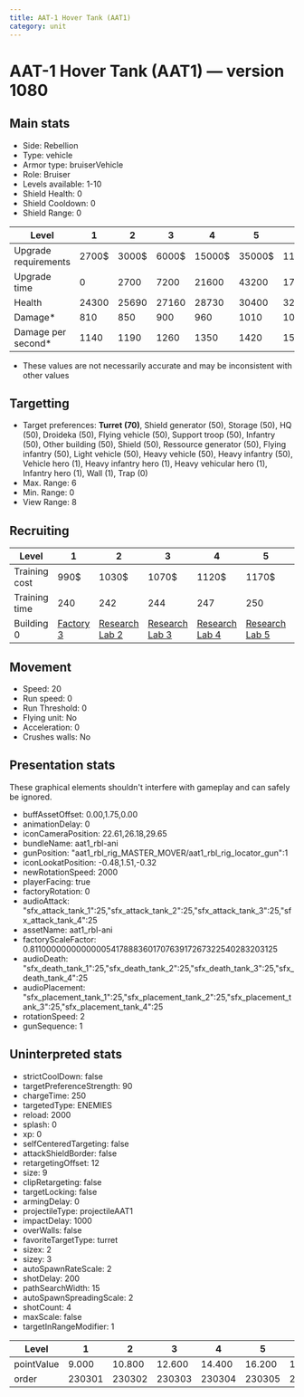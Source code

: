 ```yaml
---
title: AAT-1 Hover Tank (AAT1)
category: unit
---
```


# AAT-1 Hover Tank (AAT1) — version 1080

## Main stats

  * Side: Rebellion
  * Type: vehicle
  * Armor type: bruiserVehicle
  * Role: Bruiser
  * Levels available: 1-10
  * Shield Health: 0
  * Shield Cooldown: 0
  * Shield Range: 0

|Level               |1    |2    |3    |4     |5     |6      |7      |8      |9       |10      |
|--------------------|-----|-----|-----|------|------|-------|-------|-------|--------|--------|
|Upgrade requirements|2700$|3000$|6000$|15000$|35000$|115000$|175000$|350000$|1000000$|2000000$|
|Upgrade time        |0    |2700 |7200 |21600 |43200 |172800 |259200 |432000 |604800  |864000  |
|Health              |24300|25690|27160|28730 |30400 |32180  |34070  |36080  |38220   |40500   |
|Damage*             |810  |850  |900  |960   |1010  |1070   |1140   |1200   |1280    |1360    |
|Damage per second*  |1140 |1190 |1260 |1350  |1420  |1500   |1600   |1680   |1800    |1910    |

* These values are not necessarily accurate and may be inconsistent with other values

## Targetting

  * Target preferences: **Turret (70)**, Shield generator (50), Storage (50), HQ (50), Droideka (50), Flying vehicle (50), Support troop (50), Infantry (50), Other building (50), Shield (50), Ressource generator (50), Flying infantry (50), Light vehicle (50), Heavy vehicle (50), Heavy infantry (50), Vehicle hero (1), Heavy infantry hero (1), Heavy vehicular hero (1), Infantry hero (1), Wall (1), Trap (0)
  * Max. Range: 6
  * Min. Range: 0
  * View Range: 8

## Recruiting

|Level        |1                             |2                                     |3                                     |4                                     |5                                     |6                                     |7                                     |8                                     |9                                     |10                                     |
|-------------|------------------------------|--------------------------------------|--------------------------------------|--------------------------------------|--------------------------------------|--------------------------------------|--------------------------------------|--------------------------------------|--------------------------------------|---------------------------------------|
|Training cost|990$                          |1030$                                 |1070$                                 |1120$                                 |1170$                                 |1350$                                 |1530$                                 |1800$                                 |1890$                                 |2070$                                  |
|Training time|240                           |242                                   |244                                   |247                                   |250                                   |253                                   |256                                   |260                                   |264                                   |270                                    |
|Building 0   |[Factory 3](rebelFactory.html)|[Research Lab 2](rebelOffenseLab.html)|[Research Lab 3](rebelOffenseLab.html)|[Research Lab 4](rebelOffenseLab.html)|[Research Lab 5](rebelOffenseLab.html)|[Research Lab 6](rebelOffenseLab.html)|[Research Lab 7](rebelOffenseLab.html)|[Research Lab 8](rebelOffenseLab.html)|[Research Lab 9](rebelOffenseLab.html)|[Research Lab 10](rebelOffenseLab.html)|

## Movement

  * Speed: 20
  * Run speed: 0
  * Run Threshold: 0
  * Flying unit: No
  * Acceleration: 0
  * Crushes walls: No

## Presentation stats

These graphical elements shouldn't interfere with gameplay and can safely be ignored.

  * buffAssetOffset: 0.00,1.75,0.00
  * animationDelay: 0
  * iconCameraPosition: 22.61,26.18,29.65
  * bundleName: aat1_rbl-ani
  * gunPosition: "aat1_rbl_rig_MASTER_MOVER/aat1_rbl_rig_locator_gun":1
  * iconLookatPosition: -0.48,1.51,-0.32
  * newRotationSpeed: 2000
  * playerFacing: true
  * factoryRotation: 0
  * audioAttack: "sfx_attack_tank_1":25,"sfx_attack_tank_2":25,"sfx_attack_tank_3":25,"sfx_attack_tank_4":25
  * assetName: aat1_rbl-ani
  * factoryScaleFactor: 0.81100000000000005417888360170763917267322540283203125
  * audioDeath: "sfx_death_tank_1":25,"sfx_death_tank_2":25,"sfx_death_tank_3":25,"sfx_death_tank_4":25
  * audioPlacement: "sfx_placement_tank_1":25,"sfx_placement_tank_2":25,"sfx_placement_tank_3":25,"sfx_placement_tank_4":25
  * rotationSpeed: 2
  * gunSequence: 1

## Uninterpreted stats

  * strictCoolDown: false
  * targetPreferenceStrength: 90
  * chargeTime: 250
  * targetedType: ENEMIES
  * reload: 2000
  * splash: 0
  * xp: 0
  * selfCenteredTargeting: false
  * attackShieldBorder: false
  * retargetingOffset: 12
  * size: 9
  * clipRetargeting: false
  * targetLocking: false
  * armingDelay: 0
  * projectileType: projectileAAT1
  * impactDelay: 1000
  * overWalls: false
  * favoriteTargetType: turret
  * sizex: 2
  * sizey: 3
  * autoSpawnRateScale: 2
  * shotDelay: 200
  * pathSearchWidth: 15
  * autoSpawnSpreadingScale: 2
  * shotCount: 4
  * maxScale: false
  * targetInRangeModifier: 1

|Level     |1     |2     |3     |4     |5     |6     |7     |8     |9     |10    |
|----------|------|------|------|------|------|------|------|------|------|------|
|pointValue|9.000 |10.800|12.600|14.400|16.200|18.000|19.800|21.600|23.400|27.000|
|order     |230301|230302|230303|230304|230305|230306|230307|230308|230309|230310|

